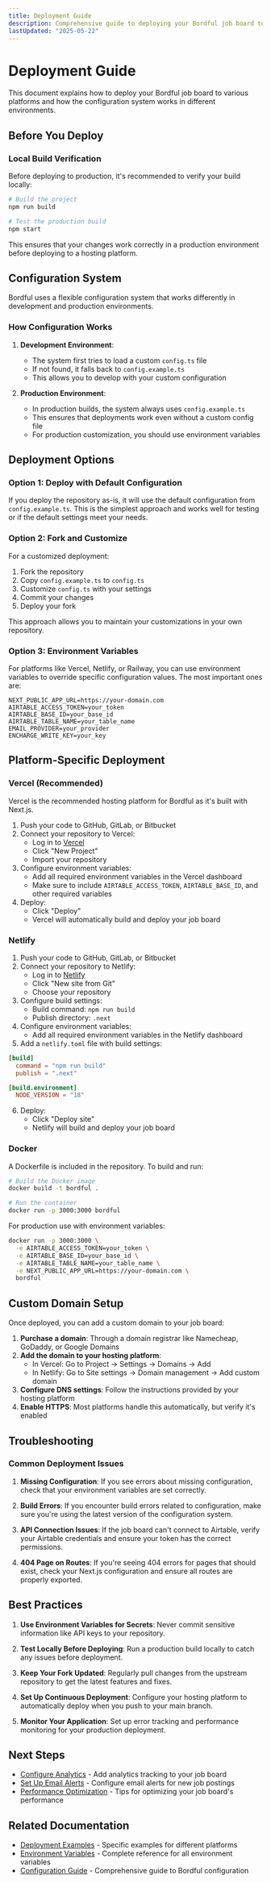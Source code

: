 ```yaml
---
title: Deployment Guide
description: Comprehensive guide to deploying your Bordful job board to various platforms including Vercel, Netlify, and Docker.
lastUpdated: "2025-05-22"
---
```


# Deployment Guide

This document explains how to deploy your Bordful job board to various platforms and how the configuration system works in different environments.

## Before You Deploy

### Local Build Verification

Before deploying to production, it's recommended to verify your build locally:

```bash
# Build the project
npm run build

# Test the production build
npm start
```

This ensures that your changes work correctly in a production environment before deploying to a hosting platform.

## Configuration System

Bordful uses a flexible configuration system that works differently in development and production environments.

### How Configuration Works

1. **Development Environment**:
   - The system first tries to load a custom `config.ts` file
   - If not found, it falls back to `config.example.ts`
   - This allows you to develop with your custom configuration

2. **Production Environment**:
   - In production builds, the system always uses `config.example.ts`
   - This ensures that deployments work even without a custom config file
   - For production customization, you should use environment variables

## Deployment Options

### Option 1: Deploy with Default Configuration

If you deploy the repository as-is, it will use the default configuration from `config.example.ts`. This is the simplest approach and works well for testing or if the default settings meet your needs.

### Option 2: Fork and Customize

For a customized deployment:

1. Fork the repository
2. Copy `config.example.ts` to `config.ts`
3. Customize `config.ts` with your settings
4. Commit your changes
5. Deploy your fork

This approach allows you to maintain your customizations in your own repository.

### Option 3: Environment Variables

For platforms like Vercel, Netlify, or Railway, you can use environment variables to override specific configuration values. The most important ones are:

```
NEXT_PUBLIC_APP_URL=https://your-domain.com
AIRTABLE_ACCESS_TOKEN=your_token
AIRTABLE_BASE_ID=your_base_id
AIRTABLE_TABLE_NAME=your_table_name
EMAIL_PROVIDER=your_provider
ENCHARGE_WRITE_KEY=your_key
```

## Platform-Specific Deployment

### Vercel (Recommended)

Vercel is the recommended hosting platform for Bordful as it's built with Next.js.

1. Push your code to GitHub, GitLab, or Bitbucket
2. Connect your repository to Vercel:
   - Log in to [Vercel](https://vercel.com)
   - Click "New Project"
   - Import your repository
3. Configure environment variables:
   - Add all required environment variables in the Vercel dashboard
   - Make sure to include `AIRTABLE_ACCESS_TOKEN`, `AIRTABLE_BASE_ID`, and other required variables
4. Deploy:
   - Click "Deploy"
   - Vercel will automatically build and deploy your job board

### Netlify

1. Push your code to GitHub, GitLab, or Bitbucket
2. Connect your repository to Netlify:
   - Log in to [Netlify](https://netlify.com)
   - Click "New site from Git"
   - Choose your repository
3. Configure build settings:
   - Build command: `npm run build`
   - Publish directory: `.next`
4. Configure environment variables:
   - Add all required environment variables in the Netlify dashboard
5. Add a `netlify.toml` file with build settings:

```toml
[build]
  command = "npm run build"
  publish = ".next"

[build.environment]
  NODE_VERSION = "18"
```

6. Deploy:
   - Click "Deploy site"
   - Netlify will build and deploy your job board

### Docker

A Dockerfile is included in the repository. To build and run:

```bash
# Build the Docker image
docker build -t bordful .

# Run the container
docker run -p 3000:3000 bordful
```

For production use with environment variables:

```bash
docker run -p 3000:3000 \
  -e AIRTABLE_ACCESS_TOKEN=your_token \
  -e AIRTABLE_BASE_ID=your_base_id \
  -e AIRTABLE_TABLE_NAME=your_table_name \
  -e NEXT_PUBLIC_APP_URL=https://your-domain.com \
  bordful
```

## Custom Domain Setup

Once deployed, you can add a custom domain to your job board:

1. **Purchase a domain**: Through a domain registrar like Namecheap, GoDaddy, or Google Domains
2. **Add the domain to your hosting platform**:
   - In Vercel: Go to Project → Settings → Domains → Add
   - In Netlify: Go to Site settings → Domain management → Add custom domain
3. **Configure DNS settings**: Follow the instructions provided by your hosting platform
4. **Enable HTTPS**: Most platforms handle this automatically, but verify it's enabled

## Troubleshooting

### Common Deployment Issues

1. **Missing Configuration**: If you see errors about missing configuration, check that your environment variables are set correctly.

2. **Build Errors**: If you encounter build errors related to configuration, make sure you're using the latest version of the configuration system.

3. **API Connection Issues**: If the job board can't connect to Airtable, verify your Airtable credentials and ensure your token has the correct permissions.

4. **404 Page on Routes**: If you're seeing 404 errors for pages that should exist, check your Next.js configuration and ensure all routes are properly exported.

## Best Practices

1. **Use Environment Variables for Secrets**: Never commit sensitive information like API keys to your repository.

2. **Test Locally Before Deploying**: Run a production build locally to catch any issues before deployment.

3. **Keep Your Fork Updated**: Regularly pull changes from the upstream repository to get the latest features and fixes.

4. **Set Up Continuous Deployment**: Configure your hosting platform to automatically deploy when you push to your main branch.

5. **Monitor Your Application**: Set up error tracking and performance monitoring for your production deployment.

## Next Steps

- [Configure Analytics](/docs/guides/analytics.md) - Add analytics tracking to your job board
- [Set Up Email Alerts](/docs/guides/job-alerts.md) - Configure email alerts for new job postings
- [Performance Optimization](/docs/advanced/performance-optimization.md) - Tips for optimizing your job board's performance

## Related Documentation

- [Deployment Examples](/docs/examples/index.md) - Specific examples for different platforms
- [Environment Variables](/docs/reference/environment-variables.md) - Complete reference for all environment variables
- [Configuration Guide](/docs/getting-started/configuration.md) - Comprehensive guide to Bordful configuration 